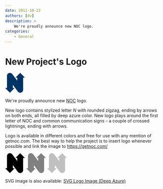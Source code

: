 ```yaml
---
date: 2011-10-22
authors: [dv]
description: >
    We're proudly announce new NOC logo.
categories:
    - General
---
```

# New Project's Logo

![NOC Logo](logo_64x64_deep_azure.png)

We're proudly announce new [NOC](https://getnoc.com) logo.

New logo contains stylized letter *N* with rounded zigzag,
ending by arrows on both ends, all filled by deep azure color.
New logo plays around the first letter of NOC
and common communication signs - a couple of crossed lightnings, ending with arrows.

<!-- more -->
Logo is available in different colors and free for use with any mention of getnoc.com.
The best way to help the project is to insert logo whenever possible and link the image to https://getnoc.com/

![black logo](logo_64x64_black.png)
![gray logo](logo_64x64_gray.png)
![azure logo](logo_64x64_silver.png)

SVG image is also available: [SVG Logo Image (Deep Azure)](logo.svg)